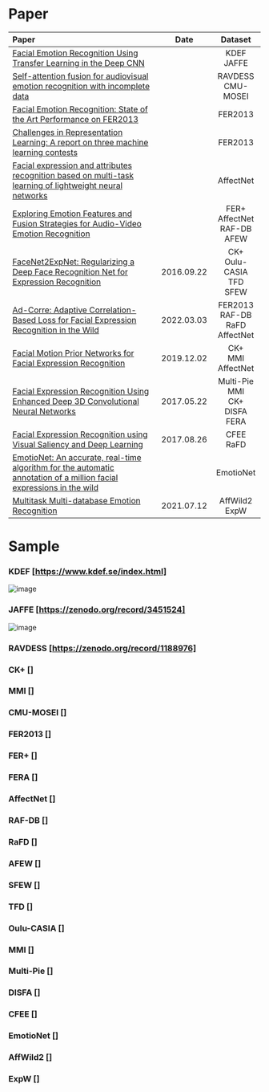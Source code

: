# Paper
| Paper | Date |Dataset|
| :- | :-: | :-: |   
| [Facial Emotion Recognition Using Transfer Learning in the Deep CNN](https://www.mdpi.com/2079-9292/10/9/1036/htm) || KDEF <br> JAFFE
| [Self-attention fusion for audiovisual emotion recognition with incomplete data](https://arxiv.org/pdf/2201.11095v1.pdf) || RAVDESS <br> CMU-MOSEI
| [Facial Emotion Recognition: State of the Art Performance on FER2013](https://arxiv.org/ftp/arxiv/papers/2105/2105.03588.pdf) || FER2013
| [Challenges in Representation Learning: A report on three machine learning contests](https://arxiv.org/pdf/1307.0414v1.pdf) || FER2013
| [Facial expression and attributes recognition based on multi-task learning of lightweight neural networks](https://arxiv.org/pdf/2103.17107.pdf) || AffectNet
| [Exploring Emotion Features and Fusion Strategies for Audio-Video Emotion Recognition](https://arxiv.org/pdf/2012.13912v1.pdf) || FER+ <br> AffectNet <br> RAF-DB <br> AFEW
| [FaceNet2ExpNet: Regularizing a Deep Face Recognition Net for Expression Recognition](https://arxiv.org/pdf/1609.06591v2.pdf) | 2016.09.22 | CK+ <br> Oulu-CASIA <br> TFD <br> SFEW
| [Ad-Corre: Adaptive Correlation-Based Loss for Facial Expression Recognition in the Wild](https://ieeexplore.ieee.org/document/9727163) | 2022.03.03 | FER2013 <br> RAF-DB <br> RaFD <br> AffectNet
| [Facial Motion Prior Networks for Facial Expression Recognition](https://arxiv.org/pdf/1902.08788v2.pdf) | 2019.12.02 | CK+ <br> MMI <br> AffectNet
| [Facial Expression Recognition Using Enhanced Deep 3D Convolutional Neural Networks](https://arxiv.org/pdf/1705.07871v1.pdf) | 2017.05.22 | Multi-Pie <br> MMI <br> CK+ <br> DISFA <br> FERA
| [Facial Expression Recognition using Visual Saliency and Deep Learning](https://arxiv.org/ftp/arxiv/papers/1708/1708.08016.pdf) | 2017.08.26 | CFEE <br> RaFD  
| [EmotioNet: An accurate, real-time algorithm for the automatic annotation of a million facial expressions in the wild](https://openaccess.thecvf.com/content_cvpr_2016/papers/Benitez-Quiroz_EmotioNet_An_Accurate_CVPR_2016_paper.pdf) || EmotioNet
| [Multitask Multi-database Emotion Recognition](https://arxiv.org/pdf/2107.04127v2.pdf) | 2021.07.12 | AffWild2 <br> ExpW


# Sample
### KDEF [https://www.kdef.se/index.html]
![image](https://user-images.githubusercontent.com/42170045/173389008-6aace37a-2c6f-4ec1-a93a-6a35d2c5839b.png)


### JAFFE [https://zenodo.org/record/3451524]
![image](https://user-images.githubusercontent.com/42170045/173389950-cb416182-cbd6-4e9e-b448-fd85b6f27817.png)

### RAVDESS [https://zenodo.org/record/1188976]

### CK+ []

### MMI []

### CMU-MOSEI []

### FER2013 []

### FER+ []

### FERA []

### AffectNet []

### RAF-DB []

### RaFD []

### AFEW []

### SFEW []

### TFD []

### Oulu-CASIA []

### MMI []

### Multi-Pie []

### DISFA []

### CFEE []

### EmotioNet []

### AffWild2 []

### ExpW []
